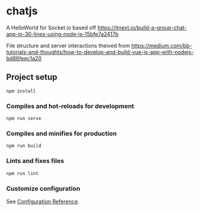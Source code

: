 # chatjs

A HelloWorld for Socket.io based off https://itnext.io/build-a-group-chat-app-in-30-lines-using-node-js-15bfe7a2417b

File structure and server interactions theived from https://medium.com/bb-tutorials-and-thoughts/how-to-develop-and-build-vue-js-app-with-nodejs-bd86feec1a20

## Project setup
```
npm install
```

### Compiles and hot-reloads for development
```
npm run serve
```

### Compiles and minifies for production
```
npm run build
```

### Lints and fixes files
```
npm run lint
```

### Customize configuration
See [Configuration Reference](https://cli.vuejs.org/config/).
